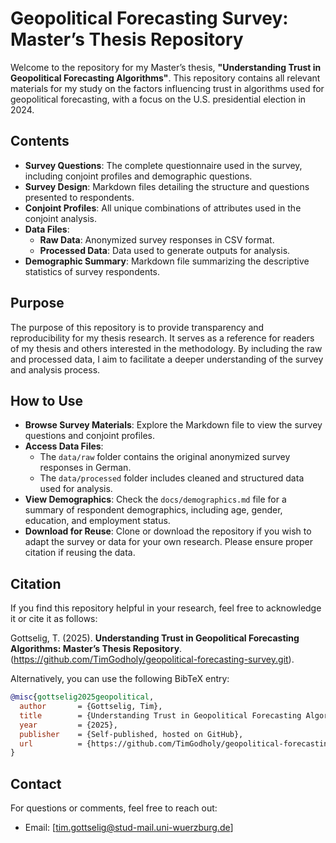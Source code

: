 # Geopolitical Forecasting Survey: Master’s Thesis Repository

Welcome to the repository for my Master’s thesis, **"Understanding Trust in Geopolitical Forecasting Algorithms"**. This repository contains all relevant materials for my study on the factors influencing trust in algorithms used for geopolitical forecasting, with a focus on the U.S. presidential election in 2024.

## Contents
- **Survey Questions**: The complete questionnaire used in the survey, including conjoint profiles and demographic questions.
- **Survey Design**: Markdown files detailing the structure and questions presented to respondents.
- **Conjoint Profiles**: All unique combinations of attributes used in the conjoint analysis.
- **Data Files**:
  - **Raw Data**: Anonymized survey responses in CSV format.
  - **Processed Data**: Data used to generate outputs for analysis.
- **Demographic Summary**: Markdown file summarizing the descriptive statistics of survey respondents.

## Purpose
The purpose of this repository is to provide transparency and reproducibility for my thesis research. It serves as a reference for readers of my thesis and others interested in the methodology. By including the raw and processed data, I aim to facilitate a deeper understanding of the survey and analysis process.

## How to Use
- **Browse Survey Materials**: Explore the Markdown file to view the survey questions and conjoint profiles.
- **Access Data Files**:
  - The `data/raw` folder contains the original anonymized survey responses in German.
  - The `data/processed` folder includes cleaned and structured data used for analysis.
- **View Demographics**: Check the `docs/demographics.md` file for a summary of respondent demographics, including age, gender, education, and employment status.
- **Download for Reuse**: Clone or download the repository if you wish to adapt the survey or data for your own research. Please ensure proper citation if reusing the data.

## Citation
If you find this repository helpful in your research, feel free to acknowledge it or cite it as follows:

Gottselig, T. (2025). **Understanding Trust in Geopolitical Forecasting Algorithms: Master’s Thesis Repository**. (https://github.com/TimGodholy/geopolitical-forecasting-survey.git).

Alternatively, you can use the following BibTeX entry:
```bibtex
@misc{gottselig2025geopolitical,
  author       = {Gottselig, Tim},
  title        = {Understanding Trust in Geopolitical Forecasting Algorithms: Master’s Thesis Repository},
  year         = {2025},
  publisher    = {Self-published, hosted on GitHub},
  url          = {https://github.com/TimGodholy/geopolitical-forecasting-survey.git}
}
```

## Contact
For questions or comments, feel free to reach out:
- Email: [tim.gottselig@stud-mail.uni-wuerzburg.de]
